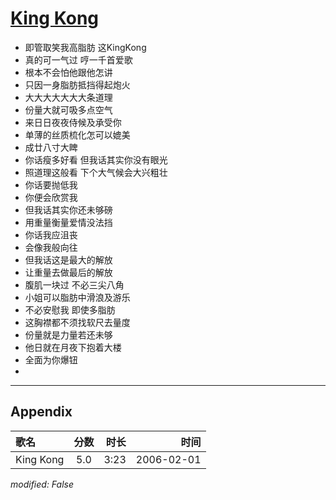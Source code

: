 # [King Kong](https://music.163.com/song?id=66013)

* 即管取笑我高脂肪 这KingKong
* 真的可一气过 哼一千首爱歌
* 根本不会怕他跟他怎讲
* 只因一身脂肪抵挡得起炮火
* 大大大大大大大条道理
* 份量大就可吸多点空气
* 来日日夜夜侍候及承受你
* 单薄的丝质梳化怎可以媲美
* 成廿八寸大睥
* 你话瘦多好看 但我话其实你没有眼光
* 照道理这般看 下个大气候会大兴粗壮
* 你话要抛低我
* 你便会欣赏我
* 但我话其实你还未够磅
* 用重量衡量爱情没法挡
* 你话我应沮丧
* 会像我般向往
* 但我话这是最大的解放
* 让重量去做最后的解放
* 腹肌一块过 不必三尖八角
* 小姐可以脂肪中滑浪及游乐
* 不必安慰我 即使多脂肪
* 这胸襟都不须找软尺去量度
* 份量就是力量若还未够
* 他日就在月夜下抱着大楼
* 全面为你爆钮
* 


---

## Appendix

|歌名|分数|时长|时间|
|:---|:---:|---:|---:|
|King Kong|5.0|3:23|2006-02-01

*modified: False*